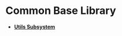# Common Base Library<a name="EN-US_TOPIC_0000001054595091"></a>

-   **[Utils Subsystem](utils-subsystem.md)**  


